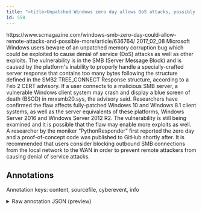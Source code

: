 ```yaml
---
title: "<title>Unpatched Windows zero day allows DoS attacks, possibly other exploits</title>"
id: 550
---
```


<title>Unpatched Windows zero day allows DoS attacks, possibly other exploits</title>
<source> https://www.scmagazine.com/windows-smb-zero-day-could-allow-remote-attacks-and-possible-more/article/636764/ </source>
<date> 2017_02_08 </date>
<text>
Microsoft Windows users beware of an unpatched memory corruption bug which could be exploited to cause denial of service (DoS) attacks as well as other exploits.
The vulnerability is in the SMB (Server Message Block) and is caused by the platform's inability to properly handle a specially-crafted server response that contains too many bytes following the structure defined in the SMB2 TREE_CONNECT Response structure, according to a Feb 2 CERT advisory.
If a user connects to a malicious SMB server, a vulnerable Windows client system may crash and display a blue screen of death (BSOD) in mrxsmb20.sys, the advisory said.
Researchers have confirmed the flaw affects fully-patched Windows 10 and Windows 8.1 client systems, as well as the server equivalents of these platforms, Windows Server 2016 and Windows Server 2012 R2.
The vulnerability is still being examined and it is possible that the flaw may enable more exploits as well.
A researcher by the moniker “PythonResponder” first reported the zero day and a proof-of-concept code was published to GitHub shortly after.
It is recommended that users consider blocking outbound SMB connections from the local network to the WAN in order to prevent remote attackers from causing denial of service attacks.
</text>



## Annotations

Annotation keys: content, sourcefile, cyberevent, info

<details>
<summary>Raw annotation JSON (preview)</summary>

```json
{
  "content": "Microsoft Windows users beware of an unpatched memory corruption bug which could be exploited to cause denial of service (DoS) attacks as well as other exploits. The vulnerability is in the SMB (Server Message Block) and is caused by the platform's inability to properly handle a specially-crafted server response that contains too many bytes following the structure defined in the\u00a0SMB2 TREE_CONNECT Response\u00a0structure, according to a Feb 2 CERT advisory. If a user connects to a malicious SMB server, a vulnerable Windows client system may crash and display a blue screen of death (BSOD) in\u00a0mrxsmb20.sys, the advisory said. Researchers have confirmed the flaw affects fully-patched Windows 10 and Windows 8.1 client systems, as well as the server equivalents of these platforms, Windows Server 2016 and Windows Server 2012 R2. The vulnerability is still being examined and it is possible that the flaw may enable more exploits as well. A researcher by the moniker \u201cPythonResponder\u201d first reported the zero day and a proof-of-concept code was published to GitHub shortly after. It is recommended that users consider blocking outbound SMB connections from the local network to the WAN in order to prevent remote attackers from causing denial of service attacks",
  "sourcefile": "550.txt",
  "cyberevent": {
    "hopper": [
      {
        "index": 0,
        "relation": "Same",
        "events": [
          {
            "index": "E2",
            "type": "Vulnerability-related",
            "realis": "Actual",
            "nugget": {
              "startOffset": 24,
              "index": "T2",
              "endOffset": 33,
              "text": "beware of"
            },
            "argument": [
              {
                "index": "T1",
                "text": "an unpatched memory corruption bug",
                "endOffset": 68,
                "role": {
                  "type": "Vulnerability"
                },
                "startOffset": 34,
                "type": "Vulnerability"
              },
              {
                "index": "T13",
                "external_reference": {
                  "dbpediaURI": "http://dbpedia.org/resource/Microsoft_Windows"
                },
                "endOffset": 17,
                "role": {
                  "type": "Vulnerable_System"
                },
                "text": "Microsoft Windows",
                "startOffset": 0,
                "type": "System"
              }
            ],
            "subtype": "DiscoverVulnerability"
          },
          {
            "index": "E3",
            "type": "Vulnerability-related",
            "realis": "Other",
            "nugget": {
              "startOffset": 81,
              "index": "T12",
              "endOffset": 93,
              "text": "be exploited"
            },
            "argument": [
              {
                "index": "T3",
                "text": "cause denial of service (DoS) attacks",
                "endOffset": 134,
                "role": {
                  "CAPEC-Meta": "Forced Deadlock",
                  "type": "Capabilities",
                  "confidence": 0.9338110685348511
                },
                "startOffset": 97,
                "type": "Capabilities"
              },
              {
                "index": "T14",
                "text": "exploits",
                "endOffset": 160,
                "role": {
                  "type": "Vulnerability"
                },
                "startOffset": 152,
                "type": "Vulnerability"
              }
            ],
            "subtype": "DiscoverVulnerability"
          },
          {
            "index": "E5",
            "type": "Vulnerability-related",
            "realis": "Actual",
            "nugget": {
              "startOffset": 637,
              "index": "T19",
              "endOffset": 651,
              "text": "have confirmed"
            },
            "argum
```
</details>
